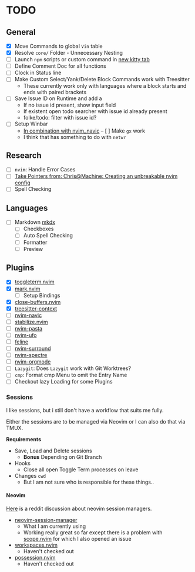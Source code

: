 # TODO

## General

- [x] Move Commands to global `Vin` table
- [x] Resolve `core/` Folder - Unnecessary Nesting
- [ ] Launch `npm` scripts or custom command in [new kitty tab](https://sw.kovidgoyal.net/kitty/remote-control/#)
- [ ] Define Comment Doc for all functions
- [ ] Clock in Status line
- [ ] Make Custom Select/Yank/Delete Block Commands work with Treesitter
  - These currently work only with languages where a block starts and ends with paired brackets
- [ ] Save Issue ID on Runtime and add a 
  - If no issue id present, show input field
  - If existent open todo searcher with issue id already present
  - folke/todo: filter with issue id?
- [ ] Setup Winbar
  - [In combination with nvim_navic](https://www.reddit.com/r/neovim/comments/vv1jt3/comment/ifh49ti/?utm_source=share&utm_medium=web2x&context=3)
– [ ] Make `gx` work
  - I think that has something to do with `netwr`

## Research

- [ ] `nvim`: Handle Error Cases
- [ ] [Take Pointers from: Chris@Machine: Creating an unbreakable nvim config](https://www.youtube.com/watch?v=Vghglz2oR0c)
- [ ] Spell Checking

## Languages

- [ ] Markdown [mkdx](https://github.com/SidOfc/mkdx)
  - [ ] Checkboxes 
  - [ ] Auto Spell Checking
  - [ ] Formatter
  - [ ] Preview

## Plugins

- [x] [toggleterm.nvim](https://github.com/akinsho/toggleterm.nvim)
- [x] [mark.nvim](https://github.com/chentoast/marks.nvim)
  - [ ] Setup Bindings
- [x] [close-buffers.nvim](https://github.com/kazhala/close-buffers.nvim)
- [x] [treesitter-context](https://github.com/nvim-treesitter/nvim-treesitter-context)
- [ ] [nvim-navic](https://github.com/SmiteshP/nvim-navic)
- [ ] [stabilize.nvim](https://github.com/luukvbaal/stabilize.nvim)
- [ ] [nvim-pasta](https://github.com/hrsh7th/nvim-pasta)
- [ ] [nvim-ufo](https://github.com/kevinhwang91/nvim-ufo)
- [ ] [feline](https://github.com/feline-nvim/feline.nvim)
- [ ] [nvim-surround](https://github.com/kylechui/nvim-surround)
- [ ] [nvim-spectre](https://github.com/nvim-pack/nvim-spectre)
- [ ] [nvim-orgmode](https://github.com/nvim-orgmode/orgmode)
- [ ] `Lazygit`: Does `Lazygit` work with Git Worktrees?
- [ ] `cmp`: Format cmp Menu to omit the Entry Name
- [ ] Checkout lazy Loading for some Plugins

### Sessions

I like sessions, but i still don't have a workflow that suits me fully.

Either the sessions are to be managed via Neovim or I can also do that via TMUX.

**Requirements**

- Save, Load and Delete sessions
  - **Bonus** Depending on Git Branch
- Hooks 
  - Close all open Toggle Term processes on leave
- Changes `cwd`
  - But I am not sure who is responsible for these things..

#### Neovim

[Here](https://www.reddit.com/r/neovim/comments/vvaw1x/which_in_your_opinion_is_the_best_session) is a reddit discussion about neovim session managers.

- [neovim-session-manager](https://github.com/Shatur/neovim-session-manager)
  - What I am currently using
  - Working really great so far except there is a problem with [scope.nvim](https://github.com/tiagovla/scope.nvim/issues/1) for which I also opened an issue
- [workspaces.nvim](https://github.com/natecraddock/workspaces.nvim)
  - Haven't checked out
- [possession.nvim](https://github.com/jedrzejboczar/possession.nvim)
  - Haven't checked out

